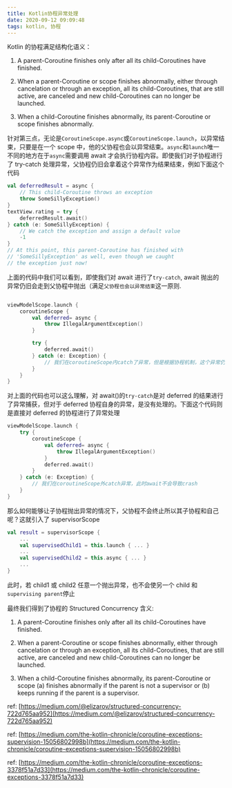 ```yaml
---
title: Kotlin协程异常处理
date: 2020-09-12 09:09:48
tags: kotlin, 协程
---
```


Kotlin 的协程满足结构化语义：

1. A parent-Coroutine finishes only after all its child-Coroutines have finished.

2. When a parent-Coroutine or scope finishes abnormally, either through cancelation or through an exception, all its child-Coroutines, that are still active, are canceled and new child-Coroutines can no longer be launched.

3. When a child-Coroutine finishes abnormally, its parent-Coroutine or scope finishes abnormally.

针对第三点，无论是`CoroutineScope.async`或`CoroutineScope.launch`，以异常结束，只要是在一个 scope 中，他的父协程也会以异常结束。`async`和`launch`唯一不同的地方在于`async`需要调用 await 才会执行协程内容。即使我们对子协程进行了 try-catch 处理异常，父协程仍旧会拿着这个异常作为结果结束，例如下面这个代码

```kotlin
val deferredResult = async {
    // This child-Coroutine throws an exception
    throw SomeSillyException()
}
textView.rating = try {
    deferredResult.await()
} catch (e: SomeSillyException) {
    // We catch the exception and assign a default value
    -1
}
// At this point, this parent-Coroutine has finished with
// 'SomeSillyException' as well, even though we caught
// the exception just now!

```

上面的代码中我们可以看到，即使我们对 await 进行了`try-catch`, await 抛出的异常仍旧会走到父协程中抛出（满足`父协程也会以异常结束`这一原则.

```kotlin

viewModelScope.launch {
    coroutineScope {
        val deferred= async {
            throw IllegalArgumentException()
        }

        try {
            deferred.await()
        } catch (e: Exception) {
            // 我们在coroutineScope内catch了异常，但是根据协程机制，这个异常仍旧会抛给viewModelScope，因此还是crash
        }
    }
}

```

对上面的代码也可以这么理解，对 await()的`try-catch`是对 deferred 的结果进行了异常捕获，但对于 deferred 协程自身的异常，是没有处理的。下面这个代码则是直接对 deferred 的协程进行了异常处理

```kotlin
viewModelScope.launch {
    try {
        coroutineScope {
            val deferred= async {
                throw IllegalArgumentException()
            }
            deferred.await()
        }
    } catch (e: Exception) {
        // 我们在coroutineScope外catch异常，此时await不会导致crash
    }
}

```

那么如何能够让子协程抛出异常的情况下，父协程不会终止所以其子协程和自己呢？这就引入了 supervisorScope

```kotlin
val result = supervisorScope {
    ...
    val supervisedChild1 = this.launch { ... }
    ...
    val supervisedChild2 = this.async { ... }
    ...
}
```

此时，若 child1 或 child2 任意一个抛出异常，也不会使另一个 child 和`supervising parent`停止

最终我们得到了协程的 Structured Concurrency 含义:

1. A parent-Coroutine finishes only after all its child-Coroutines have finished.

2. When a parent-Coroutine or scope finishes abnormally, either through cancelation or through an exception, all its child-Coroutines, that are still active, are canceled and new child-Coroutines can no longer be launched.

3. When a child-Coroutine finishes abnormally, its parent-Coroutine or scope (a) finishes abnormally if the parent is not a supervisor or (b) keeps running if the parent is a supervisor.

ref: [https://medium.com/@elizarov/structured-concurrency-722d765aa952](https://medium.com/@elizarov/structured-concurrency-722d765aa952)

ref: [https://medium.com/the-kotlin-chronicle/coroutine-exceptions-supervision-15056802998b](https://medium.com/the-kotlin-chronicle/coroutine-exceptions-supervision-15056802998b)

ref: [https://medium.com/the-kotlin-chronicle/coroutine-exceptions-3378f51a7d33](https://medium.com/the-kotlin-chronicle/coroutine-exceptions-3378f51a7d33)
